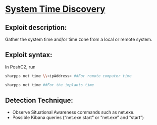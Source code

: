 # [System Time Discovery](https://attack.mitre.org/techniques/T1124/)

## Exploit description:
Gather the system time and/or time zone from a local or remote system.

## Exploit syntax:
In PoshC2, run 
```sh
sharpps net time \\<ipAddress> ##For remote computer time

sharpps net time ##For the implants time
```
## Detection Technique:
* Observe Situational Awareness commands such as net.exe. 
* Possible Kibana queries (“net.exe start” or “net.exe” and “start”)
